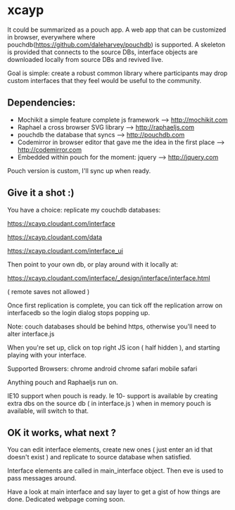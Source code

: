 xcayp
=====

It could be summarized as a pouch app. A web app that can be customized in browser, everywhere where pouchdb(https://github.com/daleharvey/pouchdb) is supported. A skeleton is provided that connects to the source DBs, interface objects are downloaded locally from source DBs and revived live.


Goal is simple: create a robust common library where participants may drop custom interfaces that they feel would be useful to the community.


Dependencies:
-------------

- Mochikit a simple feature complete js framework  							 --> http://mochikit.com
- Raphael a cross browser SVG library										 --> http://raphaeljs.com
- pouchdb the database that syncs											 --> http://pouchdb.com
- Codemirror in browser editor that gave me the idea in the first place		 --> http://codemirror.com
- Embedded within pouch for the moment: jquery								 --> http://jquery.com

Pouch version is custom, I'll sync up when ready.

Give it a shot :)
----------------

You have a choice: replicate my couchdb databases:

https://xcayp.cloudant.com/interface

https://xcayp.cloudant.com/data

https://xcayp.cloudant.com/interface_ui

Then point to your own db, or play around with it locally at:

https://xcayp.cloudant.com/interface/_design/interface/interface.html

 ( remote saves not allowed )

Once first replication is complete, you can tick off the replication arrow on interfacedb so the login dialog stops popping up.

Note: couch databases should be behind https, otherwise you'll need to alter interface.js

When you're set up, click on top right JS icon ( half hidden ), and starting playing with your interface.



Supported Browsers:
chrome
android chrome
safari
mobile safari

Anything pouch and Raphaeljs run on.

IE10 support when pouch is ready. Ie 10- support is available by creating extra dbs on the source db ( in interface.js ) when in memory pouch is available, will switch to that.


OK it works, what next ?
------------------------

You can edit interface elements, create new ones ( just enter an id that doesn't exist ) and replicate to source database when satisfied.

Interface elements are called in main_interface object. Then eve is used to pass messages around.

Have a look at main interface and say layer to get a gist of how things are done.
Dedicated webpage coming soon.

